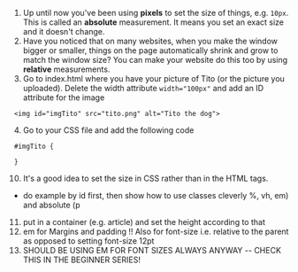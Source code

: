 1. Up until now you've been using **pixels** to set the size of things, e.g. `10px`. This is called an **absolute** measurement. It means you set an exact size and it doesn't change.
2. Have you noticed that on many websites, when you make the window bigger or smaller, things on the page automatically shrink and grow to match the window size? You can make your website do this too by using **relative** measurements.
3. Go to index.html where you have your picture of Tito (or the picture you uploaded). Delete the width attribute `width="100px"` and add an ID attribute for the image
 ```
  <img id="imgTito" src="tito.png" alt="Tito the dog">
 ``` 
4. Go to your CSS file and add the following code
 ```
  #imgTito {
  
  }
 ```
10. It's a good idea to set the size in CSS rather than in the HTML tags. 
 * do example by id first, then show how to use classes cleverly %, vh, em) and absolute (p
11. put in a container (e.g. article) and set the height according to that
12. em for Margins and padding !! Also for font-size i.e. relative to the parent as opposed to setting font-size 12pt
13. SHOULD BE USING EM FOR FONT SIZES ALWAYS ANYWAY -- CHECK THIS IN THE BEGINNER SERIES!
